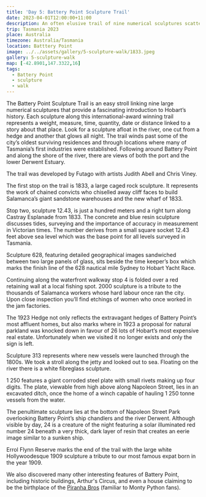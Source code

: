 ```yaml
---
title: 'Day 5: Battery Point Sculpture Trail'
date: 2023-04-01T12:00:00+11:00
description: An often elusive trail of nine numerical sculptures scattered along historic Battery Point.
trip: Tasmania 2023
place: Australia
timezone: Australia/Tasmania
location: Batttery Point
image: ../../assets/gallery/5-sculpture-walk/1833.jpeg
gallery: 5-sculpture-walk
map: [-42.8901,147.3322,16]
tags:
  - Battery Point
  - sculpture
  - walk
---
```

The Battery Point Sculpture Trail is an easy stroll linking nine large numerical sculptures that provide a fascinating introduction to Hobart’s history. Each sculpture along this international-award winning trail represents a weight, measure, time, quantity, date or distance linked to a story about that place. Look for a sculpture afloat in the river, one cut from a hedge and another that glows all night. The trail winds past some of the city’s oldest surviving residences and through locations where many of Tasmania’s first industries were established. Following around Battery Point and along the shore of the river, there are views of both the port and the lower Derwent Estuary.

The trail was developed by Futago with artists Judith Abell and Chris Viney.

The first stop on the trail is 1833, a large caged rock sculpture. It represents the work of chained convicts who chiselled away cliff faces to build Salamanca’s giant sandstone warehouses and the new wharf of 1833.

Stop two, sculpture 12.43, is just a hundred meters and a right turn along Castray Esplanade from 1833. The concrete and blue resin sculpture discusses tides, surveying and the importance of accuracy in measurement in Victorian times. The number derives from a small square socket 12.43 feet above sea level which was the base point for all levels surveyed in Tasmania.

Sculpture 628, featuring detailed geographical images sandwiched between two large panels of glass, sits beside the time keeper’s box which marks the finish line of the 628 nautical mile Sydney to Hobart Yacht Race.

Continuing along the waterfront walkway stop 4 is folded over a red retaining wall at a local fishing spot. 2000 sculpture is a tribute to the thousands of Salamanca workers whose hard labour once ran the city. Upon close inspection you’ll find etchings of women who once worked in the jam factories.

The 1923 Hedge not only reflects the extravagant hedges of Battery Point’s most affluent homes, but also marks where in 1923 a proposal for natural parkland was knocked down in favour of 26 lots of Hobart’s most expensive real estate. Unfortunately when we visited it no longer exists and only the sign is left.

Sculpture 313 represents where new vessels were launched through the 1800s. We took a stroll along the jetty and looked out to sea. Floating on the river there is a white fibreglass sculpture.

1 250 features a giant corroded steel plate with small rivets making up four digits. The plate, viewable from high above along Napoleon Street, lies in an excavated ditch, once the home of a winch capable of hauling 1 250 tonne vessels from the water.

The penultimate sculpture lies at the bottom of Napoleon Street Park overlooking Battery Point’s ship chandlers and the river Derwent. Although visible by day, 24 is a creature of the night featuring a solar illuminated red number 24 beneath a very thick, dark layer of resin that creates an eerie image similar to a sunken ship.

Errol Flynn Reserve marks the end of the trail with the large white Hollywoodesque 1909 sculpture a tribute to our most famous expat born in the year 1909.

We also discovered many other interesting features of Battery Point, including historic buildings, Arthur's Circus, and even a house claiming to be the birthplace of the [Piranha Bros](https://en.wikipedia.org/wiki/Piranha_Brothers) (familiar to Monty Python fans).
